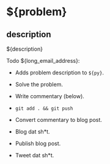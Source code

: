 # ${problem}

## description

${description}


Todo ${long_email_address}:

* Adds problem description to `${py}`.

* Solve the problem.

* Write commentary (below).

* `git add . && git push`

* Convert commentary to blog post.

* Blog dat sh*t.

* Publish blog post.

* Tweet dat sh*t. 

